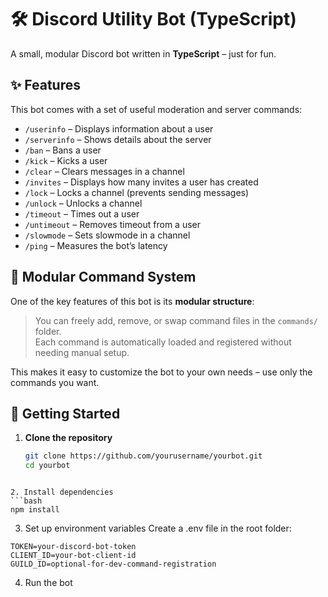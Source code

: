 # 🛠️ Discord Utility Bot (TypeScript)

A small, modular Discord bot written in **TypeScript** – just for fun.

## ✨ Features

This bot comes with a set of useful moderation and server commands:

- `/userinfo` – Displays information about a user
- `/serverinfo` – Shows details about the server
- `/ban` – Bans a user
- `/kick` – Kicks a user
- `/clear` – Clears messages in a channel
- `/invites` – Displays how many invites a user has created
- `/lock` – Locks a channel (prevents sending messages)
- `/unlock` – Unlocks a channel
- `/timeout` – Times out a user
- `/untimeout` – Removes timeout from a user
- `/slowmode` – Sets slowmode in a channel
- `/ping` – Measures the bot’s latency

## 🧩 Modular Command System

One of the key features of this bot is its **modular structure**:

> You can freely add, remove, or swap command files in the `commands/` folder.  
> Each command is automatically loaded and registered without needing manual setup.

This makes it easy to customize the bot to your own needs – use only the commands you want.

## 🚀 Getting Started

1. **Clone the repository**
   ```bash
   git clone https://github.com/yourusername/yourbot.git
   cd yourbot
```

2. Install dependencies
```bash
npm install 
```

3. Set up environment variables
Create a .env file in the root folder:
```env
TOKEN=your-discord-bot-token
CLIENT_ID=your-bot-client-id
GUILD_ID=optional-for-dev-command-registration
```

4. Run the bot